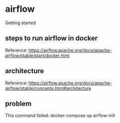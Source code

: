 # airflow
Getting started

## steps to run airflow in docker
Reference: https://airflow.apache.org/docs/apache-airflow/stable/start/docker.html

## architecture
Reference: https://airflow.apache.org/docs/apache-airflow/stable/concepts.html#architecture

## problem
This command failed: docker-compose up airflow-init